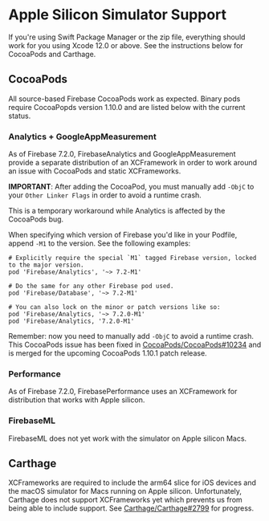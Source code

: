 # Apple Silicon Simulator Support

If you're using Swift Package Manager or the zip file, everything should work for you
using Xcode 12.0 or above. See the instructions below for CocoaPods and Carthage.

## CocoaPods

All source-based Firebase CocoaPods work as expected. Binary pods require CocoaPopds version 1.10.0
and are listed below with the current status.

### Analytics + GoogleAppMeasurement

As of Firebase 7.2.0, FirebaseAnalytics and GoogleAppMeasurement provide a separate distribution of
an XCFramework in order to work around an issue with CocoaPods and static XCFrameworks.

**IMPORTANT**: After adding the CocoaPod, you must manually add `-ObjC` to your `Other Linker Flags`
in order to avoid a runtime crash.

This is a temporary workaround while Analytics is affected by the CocoaPods bug.

When specifying which version of Firebase you'd like in your Podfile, append `-M1` to the version.
See the following examples:

```
# Explicitly require the special `M1` tagged Firebase version, locked to the major version.
pod 'Firebase/Analytics', '~> 7.2-M1'

# Do the same for any other Firebase pod used.
pod 'Firebase/Database', '~> 7.2-M1'

# You can also lock on the minor or patch versions like so:
pod 'Firebase/Analytics, '~> 7.2.0-M1'
pod 'Firebase/Analytics, '7.2.0-M1'
```

Remember: now you need to manually add `-ObjC` to avoid a runtime crash. This CocoaPods issue has
been fixed in
[CocoaPods/CocoaPods#10234](https://github.com/CocoaPods/CocoaPods/pull/10234) and is merged for
the upcoming CocoaPods 1.10.1 patch release.

### Performance

As of Firebase 7.2.0, FirebasePerformance uses an XCFramework for distribution that works with
Apple silicon.

### FirebaseML

FirebaseML does not yet work with the simulator on Apple silicon Macs.

## Carthage

XCFrameworks are required to include the arm64 slice for iOS devices and the macOS simulator for
Macs running on Apple silicon. Unfortunately, Carthage does not support XCFrameworks yet which
prevents us from being able to include support. See
[Carthage/Carthage#2799](https://github.com/Carthage/Carthage/issues/2799) for progress.

